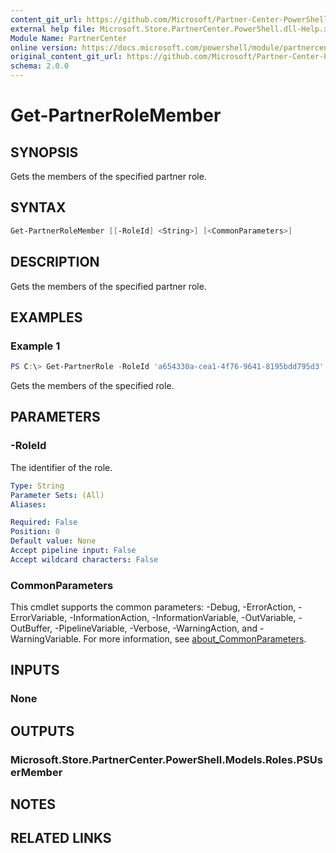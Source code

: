 ```yaml
---
content_git_url: https://github.com/Microsoft/Partner-Center-PowerShell/blob/master/docs/help/Get-PartnerRoleMember.md
external help file: Microsoft.Store.PartnerCenter.PowerShell.dll-Help.xml
Module Name: PartnerCenter
online version: https://docs.microsoft.com/powershell/module/partnercenter/Get-PartnerRoleMember
original_content_git_url: https://github.com/Microsoft/Partner-Center-PowerShell/blob/master/docs/help/Get-PartnerRoleMember.md
schema: 2.0.0
---
```


# Get-PartnerRoleMember

## SYNOPSIS
Gets the members of the specified partner role.

## SYNTAX

```powershell
Get-PartnerRoleMember [[-RoleId] <String>] [<CommonParameters>]
```

## DESCRIPTION
Gets the members of the specified partner role.

## EXAMPLES

### Example 1
```powershell
PS C:\> Get-PartnerRole -RoleId 'a654330a-cea1-4f76-9641-8195bdd795d3'
```

Gets the members of the specified role.

## PARAMETERS

### -RoleId
The identifier of the role.

```yaml
Type: String
Parameter Sets: (All)
Aliases:

Required: False
Position: 0
Default value: None
Accept pipeline input: False
Accept wildcard characters: False
```

### CommonParameters
This cmdlet supports the common parameters: -Debug, -ErrorAction, -ErrorVariable, -InformationAction, -InformationVariable, -OutVariable, -OutBuffer, -PipelineVariable, -Verbose, -WarningAction, and -WarningVariable. For more information, see [about_CommonParameters](http://go.microsoft.com/fwlink/?LinkID=113216).

## INPUTS

### None

## OUTPUTS

### Microsoft.Store.PartnerCenter.PowerShell.Models.Roles.PSUserMember

## NOTES

## RELATED LINKS
